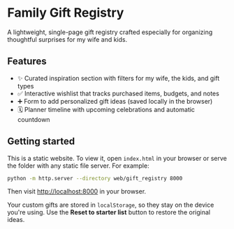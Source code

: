 # Family Gift Registry

A lightweight, single-page gift registry crafted especially for organizing thoughtful surprises for my wife and kids.

## Features
- ✨ Curated inspiration section with filters for my wife, the kids, and gift types
- ✅ Interactive wishlist that tracks purchased items, budgets, and notes
- ➕ Form to add personalized gift ideas (saved locally in the browser)
- 🗓️ Planner timeline with upcoming celebrations and automatic countdown

## Getting started
This is a static website. To view it, open `index.html` in your browser or serve the folder with any static file server. For example:

```bash
python -m http.server --directory web/gift_registry 8000
```

Then visit [http://localhost:8000](http://localhost:8000) in your browser.

Your custom gifts are stored in `localStorage`, so they stay on the device you're using. Use the **Reset to starter list** button to restore the original ideas.
